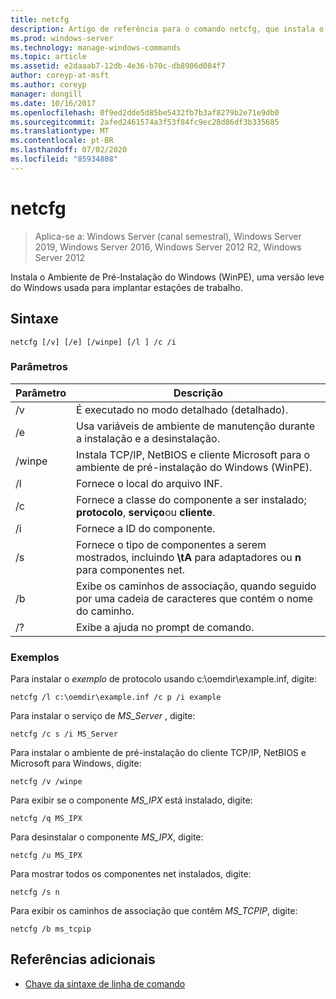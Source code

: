 ```yaml
---
title: netcfg
description: Artigo de referência para o comando netcfg, que instala o Ambiente de Pré-Instalação do Windows (WinPE), uma versão leve do Windows usada para implantar estações de trabalho.
ms.prod: windows-server
ms.technology: manage-windows-commands
ms.topic: article
ms.assetid: e2daaab7-12db-4e36-b70c-db8906d084f7
author: coreyp-at-msft
ms.author: coreyp
manager: dongill
ms.date: 10/16/2017
ms.openlocfilehash: 0f9ed2dde5d85be5432fb7b3af8279b2e71e9db0
ms.sourcegitcommit: 2afed2461574a3f53f84fc9ec28d86df3b335685
ms.translationtype: MT
ms.contentlocale: pt-BR
ms.lasthandoff: 07/02/2020
ms.locfileid: "85934808"
---
```

# <a name="netcfg"></a>netcfg

> Aplica-se a: Windows Server (canal semestral), Windows Server 2019, Windows Server 2016, Windows Server 2012 R2, Windows Server 2012

Instala o Ambiente de Pré-Instalação do Windows (WinPE), uma versão leve do Windows usada para implantar estações de trabalho.

## <a name="syntax"></a>Sintaxe

```
netcfg [/v] [/e] [/winpe] [/l ] /c /i
```

### <a name="parameters"></a>Parâmetros

| Parâmetro | Descrição |
| --------- | ----------- |
| /v | É executado no modo detalhado (detalhado). |
| /e | Usa variáveis de ambiente de manutenção durante a instalação e a desinstalação. |
| /winpe | Instala TCP/IP, NetBIOS e cliente Microsoft para o ambiente de pré-instalação do Windows (WinPE). |
| /l | Fornece o local do arquivo INF. |
| /c | Fornece a classe do componente a ser instalado; **protocolo**, **serviço**ou **cliente**. |
| /i | Fornece a ID do componente. |
| /s | Fornece o tipo de componentes a serem mostrados, incluindo **\tA** para adaptadores ou **n** para componentes net. |
| /b | Exibe os caminhos de associação, quando seguido por uma cadeia de caracteres que contém o nome do caminho. |
| /? | Exibe a ajuda no prompt de comando. |

### <a name="examples"></a>Exemplos

Para instalar o *exemplo* de protocolo usando c:\oemdir\example.inf, digite:

```
netcfg /l c:\oemdir\example.inf /c p /i example
```

Para instalar o serviço de *MS_Server* , digite:

```
netcfg /c s /i MS_Server
```

Para instalar o ambiente de pré-instalação do cliente TCP/IP, NetBIOS e Microsoft para Windows, digite:

```
netcfg /v /winpe
```

Para exibir se o componente *MS_IPX* está instalado, digite:

```
netcfg /q MS_IPX
```

Para desinstalar o componente *MS_IPX*, digite:

```
netcfg /u MS_IPX
```

Para mostrar todos os componentes net instalados, digite:

```
netcfg /s n
```

Para exibir os caminhos de associação que contêm *MS_TCPIP*, digite:

```
netcfg /b ms_tcpip
```

## <a name="additional-references"></a>Referências adicionais

- [Chave da sintaxe de linha de comando](command-line-syntax-key.md)

